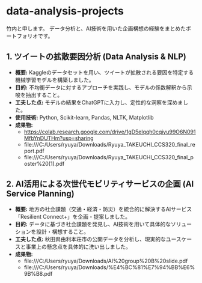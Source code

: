 # data-analysis-projects

竹内と申します。
データ分析と、AI技術を用いた企画構想の経験をまとめたポートフォリオです。

## 1. ツイートの拡散要因分析 (Data Analysis & NLP)
- **概要:** Kaggleのデータセットを用い、ツイートが拡散される要因を特定する機械学習モデルを構築しました。
- **目的:** 不均衡データに対するアプローチを実践し、モデルの係数解釈から示唆を抽出すること。
- **工夫した点:** モデルの結果をChatGPTに入力し、定性的な洞察を深めました。
- **使用技術:** Python, Scikit-learn, Pandas, NLTK, Matplotlib
- **成果物:**
    - https://colab.research.google.com/drive/1gD5elqqh0cqiyu99O6N091MfbYnDUTHm?usp=sharing
    - file:///C:/Users/ryuya/Downloads/Ryuya_TAKEUCHI_CCS320_final_report.pdf
    - file:///C:/Users/ryuya/Downloads/Ryuya_TAKEUCHI_CCS320_final_poster%20(1).pdf

## 2. AI活用による次世代モビリティサービスの企画 (AI Service Planning)
- **概要:** 地方の社会課題（交通・経済・防災）を統合的に解決するAIサービス「Resilient Connect+」を企画・提案しました。
- **目的:** データに基づき社会課題を発見し、AI技術を用いて具体的なソリューションを設計・構想すること。
- **工夫した点:** 秋田県由利本荘市の公開データを分析し、現実的なユースケースと事業上の懸念点を具体的に洗い出しました。
- **成果物:**
    - file:///C:/Users/ryuya/Downloads/AI%20group%20B%20slide.pdf
    - file:///C:/Users/ryuya/Downloads/%E4%BC%81%E7%94%BB%E6%9B%B8.pdf
